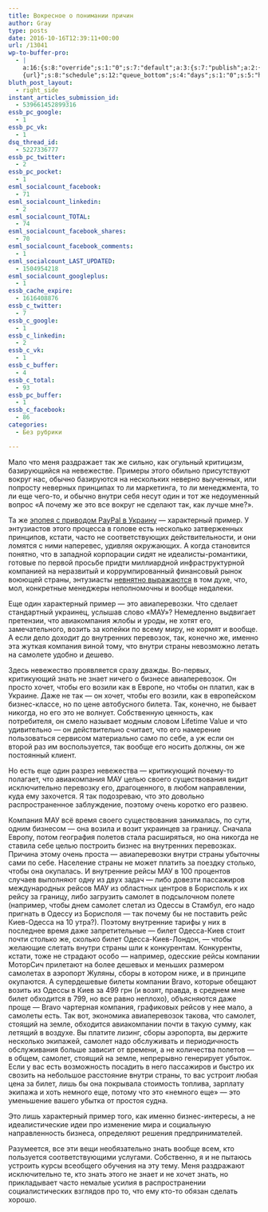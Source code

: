 ```yaml
---
title: Вокресное о понимании причин
author: Gray
type: posts
date: 2016-10-16T12:39:11+00:00
url: /13041
wp-to-buffer-pro:
  - |
    a:16:{s:8:"override";s:1:"0";s:7:"default";a:3:{s:7:"publish";a:2:{s:7:"enabled";s:1:"1";s:6:"status";a:1:{i:0;a:7:{s:5:"image";s:1:"1";s:11:"sub_profile";i:0;s:7:"message";s:13:"{title} {url}";s:8:"schedule";s:12:"queue_bottom";s:4:"days";s:1:"0";s:5:"hours";s:1:"0";s:7:"minutes";s:1:"0";}}}s:6:"update";a:1:{s:6:"status";a:1:{i:0;a:7:{s:5:"image";s:1:"0";s:11:"sub_profile";i:0;s:7:"message";s:27:"Updated Post: {title} {url}";s:8:"schedule";s:12:"queue_bottom";s:4:"days";s:1:"0";s:5:"hours";s:1:"0";s:7:"minutes";s:1:"0";}}}s:10:"conditions";a:1:{s:8:"post_tag";s:0:"";}}s:24:"530daa0d7e66d33475000043";a:3:{s:7:"publish";a:1:{s:6:"status";a:1:{i:0;a:7:{s:5:"image";s:1:"0";s:11:"sub_profile";i:0;s:7:"message";s:0:"";s:8:"schedule";s:12:"queue_bottom";s:4:"days";s:1:"0";s:5:"hours";s:1:"0";s:7:"minutes";s:1:"0";}}}s:6:"update";a:1:{s:6:"status";a:1:{i:0;a:7:{s:5:"image";s:1:"0";s:11:"sub_profile";i:0;s:7:"message";s:0:"";s:8:"schedule";s:12:"queue_bottom";s:4:"days";s:1:"0";s:5:"hours";s:1:"0";s:7:"minutes";s:1:"0";}}}s:10:"conditions";a:1:{s:8:"post_tag";s:0:"";}}s:24:"5559ad520fc54cee1e8b4567";a:3:{s:7:"publish";a:1:{s:6:"status";a:1:{i:0;a:7:{s:5:"image";s:1:"0";s:11:"sub_profile";i:0;s:7:"message";s:0:"";s:8:"schedule";s:12:"queue_bottom";s:4:"days";s:1:"0";s:5:"hours";s:1:"0";s:7:"minutes";s:1:"0";}}}s:6:"update";a:1:{s:6:"status";a:1:{i:0;a:7:{s:5:"image";s:1:"0";s:11:"sub_profile";i:0;s:7:"message";s:0:"";s:8:"schedule";s:12:"queue_bottom";s:4:"days";s:1:"0";s:5:"hours";s:1:"0";s:7:"minutes";s:1:"0";}}}s:10:"conditions";a:1:{s:8:"post_tag";s:0:"";}}s:24:"5559ae040fc54c3a208b4567";a:3:{s:7:"publish";a:1:{s:6:"status";a:1:{i:0;a:7:{s:5:"image";s:1:"0";s:11:"sub_profile";i:0;s:7:"message";s:0:"";s:8:"schedule";s:12:"queue_bottom";s:4:"days";s:1:"0";s:5:"hours";s:1:"0";s:7:"minutes";s:1:"0";}}}s:6:"update";a:1:{s:6:"status";a:1:{i:0;a:7:{s:5:"image";s:1:"0";s:11:"sub_profile";i:0;s:7:"message";s:0:"";s:8:"schedule";s:12:"queue_bottom";s:4:"days";s:1:"0";s:5:"hours";s:1:"0";s:7:"minutes";s:1:"0";}}}s:10:"conditions";a:1:{s:8:"post_tag";s:0:"";}}s:24:"5559ae1e0fc54c29208b4569";a:3:{s:7:"publish";a:1:{s:6:"status";a:1:{i:0;a:7:{s:5:"image";s:1:"0";s:11:"sub_profile";i:0;s:7:"message";s:0:"";s:8:"schedule";s:12:"queue_bottom";s:4:"days";s:1:"0";s:5:"hours";s:1:"0";s:7:"minutes";s:1:"0";}}}s:6:"update";a:1:{s:6:"status";a:1:{i:0;a:7:{s:5:"image";s:1:"0";s:11:"sub_profile";i:0;s:7:"message";s:0:"";s:8:"schedule";s:12:"queue_bottom";s:4:"days";s:1:"0";s:5:"hours";s:1:"0";s:7:"minutes";s:1:"0";}}}s:10:"conditions";a:1:{s:8:"post_tag";s:0:"";}}s:24:"55b23a2b474329b366ad5931";a:3:{s:7:"publish";a:1:{s:6:"status";a:1:{i:0;a:7:{s:5:"image";s:1:"0";s:11:"sub_profile";i:0;s:7:"message";s:23:"New Post: {title} {url}";s:8:"schedule";s:12:"queue_bottom";s:4:"days";s:1:"0";s:5:"hours";s:1:"0";s:7:"minutes";s:1:"0";}}}s:6:"update";a:1:{s:6:"status";a:1:{i:0;a:7:{s:5:"image";s:1:"0";s:11:"sub_profile";i:0;s:7:"message";s:23:"New Post: {title} {url}";s:8:"schedule";s:12:"queue_bottom";s:4:"days";s:1:"0";s:5:"hours";s:1:"0";s:7:"minutes";s:1:"0";}}}s:10:"conditions";a:1:{s:8:"post_tag";s:0:"";}}s:24:"55b23a44474329f162ad5939";a:3:{s:7:"publish";a:1:{s:6:"status";a:1:{i:0;a:7:{s:5:"image";s:1:"0";s:11:"sub_profile";i:0;s:7:"message";s:23:"New Post: {title} {url}";s:8:"schedule";s:12:"queue_bottom";s:4:"days";s:1:"0";s:5:"hours";s:1:"0";s:7:"minutes";s:1:"0";}}}s:6:"update";a:1:{s:6:"status";a:1:{i:0;a:7:{s:5:"image";s:1:"0";s:11:"sub_profile";i:0;s:7:"message";s:23:"New Post: {title} {url}";s:8:"schedule";s:12:"queue_bottom";s:4:"days";s:1:"0";s:5:"hours";s:1:"0";s:7:"minutes";s:1:"0";}}}s:10:"conditions";a:1:{s:8:"post_tag";s:0:"";}}s:24:"578bc0973c253a5020ef1543";a:3:{s:7:"publish";a:1:{s:6:"status";a:1:{i:0;a:7:{s:5:"image";i:0;s:11:"sub_profile";i:0;s:7:"message";s:23:"New Post: {title} {url}";s:8:"schedule";s:12:"queue_bottom";s:4:"days";s:1:"0";s:5:"hours";s:1:"0";s:7:"minutes";s:1:"0";}}}s:6:"update";a:1:{s:6:"status";a:1:{i:0;a:7:{s:5:"image";i:0;s:11:"sub_profile";i:0;s:7:"message";s:23:"New Post: {title} {url}";s:8:"schedule";s:12:"queue_bottom";s:4:"days";s:1:"0";s:5:"hours";s:1:"0";s:7:"minutes";s:1:"0";}}}s:10:"conditions";a:1:{s:8:"post_tag";s:0:"";}}s:24:"4eb3e9e6512f7eb575000000";a:5:{s:7:"enabled";s:1:"1";s:8:"override";s:1:"1";s:7:"publish";a:2:{s:7:"enabled";s:1:"1";s:6:"status";a:1:{i:0;a:7:{s:5:"image";s:1:"1";s:11:"sub_profile";i:0;s:7:"message";s:16:"{excerpt}
    {url}";s:8:"schedule";s:12:"queue_bottom";s:4:"days";s:1:"0";s:5:"hours";s:1:"0";s:7:"minutes";s:1:"0";}}}s:6:"update";a:1:{s:6:"status";a:1:{i:0;a:7:{s:5:"image";s:1:"0";s:11:"sub_profile";i:0;s:7:"message";s:0:"";s:8:"schedule";s:12:"queue_bottom";s:4:"days";s:1:"0";s:5:"hours";s:1:"0";s:7:"minutes";s:1:"0";}}}s:10:"conditions";a:1:{s:8:"post_tag";s:0:"";}}s:24:"505c4e6d1b81f6966a000022";a:3:{s:7:"publish";a:1:{s:6:"status";a:1:{i:0;a:7:{s:5:"image";s:1:"0";s:11:"sub_profile";i:0;s:7:"message";s:0:"";s:8:"schedule";s:12:"queue_bottom";s:4:"days";s:1:"0";s:5:"hours";s:1:"0";s:7:"minutes";s:1:"0";}}}s:6:"update";a:1:{s:6:"status";a:1:{i:0;a:7:{s:5:"image";s:1:"0";s:11:"sub_profile";i:0;s:7:"message";s:0:"";s:8:"schedule";s:12:"queue_bottom";s:4:"days";s:1:"0";s:5:"hours";s:1:"0";s:7:"minutes";s:1:"0";}}}s:10:"conditions";a:1:{s:8:"post_tag";s:0:"";}}s:24:"000000000000000000025630";a:4:{s:7:"enabled";s:1:"1";s:7:"publish";a:1:{s:6:"status";a:1:{i:0;a:7:{s:5:"image";s:1:"0";s:11:"sub_profile";i:0;s:7:"message";s:0:"";s:8:"schedule";s:12:"queue_bottom";s:4:"days";s:1:"0";s:5:"hours";s:1:"0";s:7:"minutes";s:1:"0";}}}s:6:"update";a:1:{s:6:"status";a:1:{i:0;a:7:{s:5:"image";s:1:"0";s:11:"sub_profile";i:0;s:7:"message";s:0:"";s:8:"schedule";s:12:"queue_bottom";s:4:"days";s:1:"0";s:5:"hours";s:1:"0";s:7:"minutes";s:1:"0";}}}s:10:"conditions";a:1:{s:8:"post_tag";s:0:"";}}s:24:"52299b3a6771caf57c000000";a:4:{s:7:"enabled";s:1:"1";s:7:"publish";a:1:{s:6:"status";a:1:{i:0;a:7:{s:5:"image";s:1:"0";s:11:"sub_profile";i:0;s:7:"message";s:0:"";s:8:"schedule";s:12:"queue_bottom";s:4:"days";s:1:"0";s:5:"hours";s:1:"0";s:7:"minutes";s:1:"0";}}}s:6:"update";a:1:{s:6:"status";a:1:{i:0;a:7:{s:5:"image";s:1:"0";s:11:"sub_profile";i:0;s:7:"message";s:0:"";s:8:"schedule";s:12:"queue_bottom";s:4:"days";s:1:"0";s:5:"hours";s:1:"0";s:7:"minutes";s:1:"0";}}}s:10:"conditions";a:1:{s:8:"post_tag";s:0:"";}}s:24:"5277fb456f9ada80020001f3";a:5:{s:7:"enabled";s:1:"1";s:8:"override";s:1:"1";s:7:"publish";a:2:{s:7:"enabled";s:1:"1";s:6:"status";a:1:{i:0;a:7:{s:5:"image";s:1:"1";s:11:"sub_profile";i:0;s:7:"message";s:16:" {excerpt} {url}";s:8:"schedule";s:12:"queue_bottom";s:4:"days";s:1:"0";s:5:"hours";s:1:"0";s:7:"minutes";s:1:"0";}}}s:6:"update";a:1:{s:6:"status";a:1:{i:0;a:7:{s:5:"image";s:1:"0";s:11:"sub_profile";i:0;s:7:"message";s:0:"";s:8:"schedule";s:12:"queue_bottom";s:4:"days";s:1:"0";s:5:"hours";s:1:"0";s:7:"minutes";s:1:"0";}}}s:10:"conditions";a:1:{s:8:"post_tag";s:0:"";}}s:24:"52cfc979d35725695300000c";a:3:{s:7:"publish";a:1:{s:6:"status";a:1:{i:0;a:7:{s:5:"image";s:1:"0";s:11:"sub_profile";i:0;s:7:"message";s:0:"";s:8:"schedule";s:12:"queue_bottom";s:4:"days";s:1:"0";s:5:"hours";s:1:"0";s:7:"minutes";s:1:"0";}}}s:6:"update";a:1:{s:6:"status";a:1:{i:0;a:7:{s:5:"image";s:1:"0";s:11:"sub_profile";i:0;s:7:"message";s:0:"";s:8:"schedule";s:12:"queue_bottom";s:4:"days";s:1:"0";s:5:"hours";s:1:"0";s:7:"minutes";s:1:"0";}}}s:10:"conditions";a:1:{s:8:"post_tag";s:0:"";}}s:24:"52cfc9f1d357255053000025";a:3:{s:7:"publish";a:1:{s:6:"status";a:1:{i:0;a:7:{s:5:"image";s:1:"0";s:11:"sub_profile";i:0;s:7:"message";s:0:"";s:8:"schedule";s:12:"queue_bottom";s:4:"days";s:1:"0";s:5:"hours";s:1:"0";s:7:"minutes";s:1:"0";}}}s:6:"update";a:1:{s:6:"status";a:1:{i:0;a:7:{s:5:"image";s:1:"0";s:11:"sub_profile";i:0;s:7:"message";s:0:"";s:8:"schedule";s:12:"queue_bottom";s:4:"days";s:1:"0";s:5:"hours";s:1:"0";s:7:"minutes";s:1:"0";}}}s:10:"conditions";a:1:{s:8:"post_tag";s:0:"";}}}
bluth_post_layout:
  - right_side
instant_articles_submission_id:
  - 539661452899316
essb_pc_google:
  - 1
essb_pc_vk:
  - 1
dsq_thread_id:
  - 5227336777
essb_pc_twitter:
  - 2
essb_pc_pocket:
  - 1
esml_socialcount_facebook:
  - 71
esml_socialcount_linkedin:
  - 2
esml_socialcount_TOTAL:
  - 74
esml_socialcount_facebook_shares:
  - 70
esml_socialcount_facebook_comments:
  - 1
esml_socialcount_LAST_UPDATED:
  - 1504954218
esml_socialcount_googleplus:
  - 1
essb_cache_expire:
  - 1616408876
essb_c_twitter:
  - 7
essb_c_google:
  - 1
essb_c_linkedin:
  - 2
essb_c_vk:
  - 1
essb_c_buffer:
  - 4
essb_c_total:
  - 93
essb_pc_buffer:
  - 1
essb_c_facebook:
  - 86
categories:
  - Без рубрики

---
```








Мало что меня раздражает так же сильно, как огульный критицизм, базирующийся на невежестве. Примеры этого обильно присутствуют вокруг нас, обычно базируются на нескольких неверно выученных, или попросту неверных принципах то ли маркетинга, то ли менеджмента, то ли еще чего-то, и обычно внутри себя несут один и тот же недоуменный вопрос &#171;А почему же это все вокруг не сделают так, как лучше мне?&#187;.

Та же [эпопея с приводом PayPal в Украину][1] — характерный пример. У энтузиастов этого процесса в голове есть несколько затверженных принципов, кстати, часто не соответствующих действительности, и они ломятся с ними наперевес, удивляя окружающих. А когда становится понятно, что в западной корпорации сидят не идеалисты-романтики, готовые по первой просьбе придти миллиардной инфраструктурной компанией на неразвитый и коррумпированный финансовый рынок воюющей страны, энтузиасты [невнятно выражаются][2] в том духе, что, мол, конкретные менеджеры неполномочны и вообще недалеки.

Еще один характерный пример — это авиаперевозки. Что сделает стандартный украинец, услышав слово &#171;МАУ&#187;? Немедленно выдвигает претензии, что авиакомпания жлобы и уроды, не хотят его, замечательного, возить за копейки по всему миру, не кормят и вообще. А если дело доходит до внутренних перевозок, так, конечно же, именно эта жуткая компания виной тому, что внутри страны невозможно летать на самолете удобно и дешево.

Здесь невежество проявляется сразу дважды. Во-первых, критикующий знать не знает ничего о бизнесе авиаперевозок. Он просто хочет, чтобы его возили как в Европе, но чтобы он платил, как в Украине. Даже не так — он хочет, чтобы его возили, как в европейском бизнес-классе, но по цене автобусного билета. Так, конечно, не бывает никогда, но его это не волнует. Собственную ценность, как потребителя, он смело называет модным словом Lifetime Value и что удивительно — он действительно считает, что его намерение пользоваться сервисом материально само по себе, а уж если он второй раз им воспользуется, так вообще его носить должны, он же постоянный клиент.

Но есть еще один разрез невежества — критикующий почему-то полагает, что авиакомпания МАУ целью своего существования видит исключительно перевозку его, драгоценного, в любом направлении, куда ему захочется. Я так подозреваю, что это довольно распространенное заблуждение, поэтому очень коротко его развею.

Компания МАУ всё время своего существования занималась, по сути, одним бизнесом — она возила и возит украинцев за границу. Сначала Европу, потом география полетов стала расширяться, но она никогда не ставила себе целью построить бизнес на внутренних перевозках. Причина этому очень проста — авиаперевозки внутри страны убыточны сами по себе. Население страны не может платить за поездку столько, чтобы она окупалась. И внутренние рейсы МАУ в 100 процентов случаев выполняют одну из двух задач — либо довезти пассажиров международных рейсов МАУ из областных центров в Борисполь к их рейсу за границу, либо загрузить самолет в подсылочном полете (например, чтобы днем самолет слетал из Одессы в Стамбул, его надо пригнать в Одессу из Борисполя — так почему бы не поставить рейс Киев-Одесса на 10 утра?). Поэтому внутренние тарифы у них в последнее время даже запретительные — билет Одесса-Киев стоит почти столько же, сколько билет Одесса-Киев-Лондон, — чтобы желающие слетать внутри страны шли к конкурентам. Конкуренты, кстати, тоже не страдают особо — например, одесские рейсы компании МоторСич прилетают на более дешевых и меньших размером самолетах в аэропорт Жуляны, сборы в котором ниже, и в принципе окупаются. А супердешевые билеты компании Bravo, которые обещают возить из Одессы в Киев за 499 грн (и возят, правда, в среднем мне билет обходится в 799, но все равно неплохо), объясняются даже проще — Bravo чартерная компания, графиковых рейсов у нее мало, а самолеты есть. Так вот, экономика авиаперевозок такова, что самолет, стоящий на земле, обходится авиакомпании почти в такую сумму, как летящий в воздухе. Вы платите лизинг, сборы аэропорта, вы держите несколько экипажей, самолет надо обслуживать и периодичность обслуживания больше зависит от времени, а не количества полетов — в общем, самолет, стоящий на земле, непрерывно генерирует убыток. Если у вас есть возможность посадить в него пассажиров и быстро их свозить на небольшое расстояние внутри страны, то вас устроит любая цена за билет, лишь бы она покрывала стоимость топлива, зарплату экипажа и хоть немного еще, потому что это &#171;немного еще&#187; — это уменьшение вашего убытка от простоя судна.

Это лишь характерный пример того, как именно бизнес-интересы, а не идеалистические идеи про изменение мира и социальную направленность бизнеса, определяют решения предпринимателей.

Разумеется, все эти вещи необязательно знать вообще всем, кто пользуется соответствующими услугами. Собственно, я и не пытаюсь устроить курсы всеобщего обучения на эту тему. Меня раздражают исключительно те, кто знать этого не знает и не хочет знать, но прикладывает часто немалые усилия в распространении социалистических взглядов про то, что ему кто-то обязан сделать хорошо.

 [1]: https://blognot.co/12684
 [2]: http://ain.ua/2016/03/03/636162